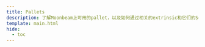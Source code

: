 ```yaml
---
title: Pallets
description: 了解Moonbeam上可用的pallet，以及如何通过相关的extrinsic和它们的Solidity接口（如果适用）与它们交互。
template: main.html
hide:
  - toc
---
```


<h1 class='subsection-title'></h1>
<div class='subsection-wrapper'></div>